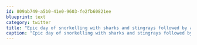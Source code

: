 ```yaml
---
id: 809ab749-a5b0-41e0-9603-fe2fb60821ee
blueprint: text
category: twitter
title: "Epic day of snorkelling with sharks and stingrays followed by a leisurely sail back. Oh yeah, let's not forget about the rum punch"
caption: "Epic day of snorkelling with sharks and stingrays followed by a leisurely sail back. Oh yeah, let's not forget about the rum punch"
---
```

